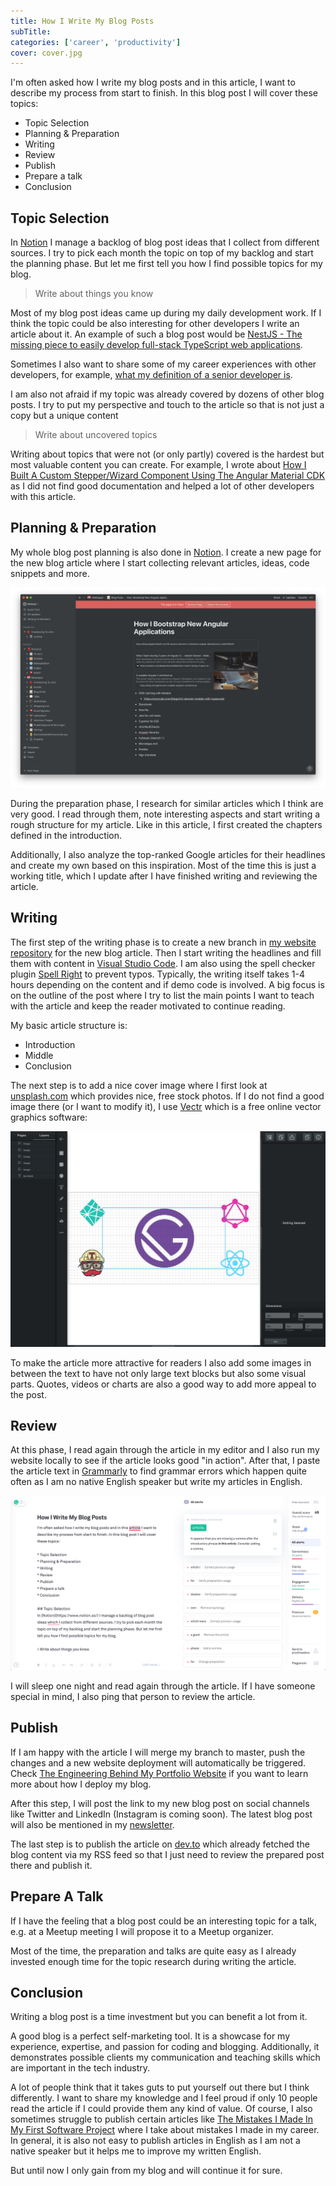 ```yaml
---
title: How I Write My Blog Posts
subTitle: 
categories: ['career', 'productivity'] 
cover: cover.jpg
---
```


I'm often asked how I write my blog posts and in this article, I want to describe my process from start to finish. In this blog post I will cover these topics:

* Topic Selection
* Planning & Preparation
* Writing
* Review
* Publish
* Prepare a talk
* Conclusion

## Topic Selection
In [Notion](https://www.notion.so/) I manage a backlog of blog post ideas that I collect from different sources. I try to pick each month the topic on top of my backlog and start the planning phase. But let me first tell you how I find possible topics for my blog.

> Write about things you know

Most of my blog post ideas came up during my daily development work. If I think the topic could be also interesting for other developers I write an article about it. An example of such a blog post would be [NestJS - The missing piece to easily develop full-stack TypeScript web applications](https://www.mokkapps.de/blog/nest-js-the-missing-piece-to-easily-develop-full-stack-typescript-web-applications/).

Sometimes I also want to share some of my career experiences with other developers, for example, [what my definition of a senior developer is](http://www.mokkapps.de/blog/my-definition-of-a-senior-software-developer/).

I am also not afraid if my topic was already covered by dozens of other blog posts. I try to put my perspective and touch to the article so that is not just a copy but a unique content

> Write about uncovered topics

Writing about topics that were not (or only partly) covered is the hardest but most valuable content you can create. For example, I wrote about [How I Built A Custom Stepper/Wizard Component Using The Angular Material CDK](https://www.mokkkapps.de/blog/how-i-built-a-custom-stepper-wizard-using-angular-material-cdk/) as I did not find good documentation and helped a lot of other developers with this article.

## Planning & Preparation
My whole blog post planning is also done in [Notion](https://www.notion.so/). I create a new page for the new blog article where I start collecting relevant articles, ideas, code snippets and more.

![Notion Screenshot](./notion.png)

During the preparation phase, I research for similar articles which I think are very good. I read through them, note interesting aspects and start writing a rough structure for my article. Like in this article, I first created the chapters defined in the introduction.

Additionally, I also analyze the top-ranked Google articles for their headlines and create my own based on this inspiration. Most of the time this is just a working title, which I update after I have finished writing and reviewing the article.

## Writing

The first step of the writing phase is to create a new branch in [my website repository](https://github.com/mokkapps/website) for the new blog article. Then I start writing the headlines and fill them with content in [Visual Studio Code](https://code.visualstudio.com/). I am also using the spell checker plugin [Spell Right](https://marketplace.visualstudio.com/items?itemName=ban.spellright) to prevent typos. Typically, the writing itself takes 1-4 hours depending on the content and if demo code is involved. A big focus is on the outline of the post where I try to list the main points I want to teach with the article and keep the reader motivated to continue reading.

My basic article structure is:
   - Introduction
   - Middle
   - Conclusion

The next step is to add a nice cover image where I first look at [unsplash.com](https://unsplash.com/) which provides nice, free stock photos. If I do not find a good image there (or I want to modify it), I use [Vectr](https://vectr.com/) which is a free online vector graphics software:

![Vectr Screenshot](./vectr.png)

To make the article more attractive for readers I also add some images in between the text to have not only large text blocks but also some visual parts. Quotes, videos or charts are also a good way to add more appeal to the post.

## Review

At this phase, I read again through the article in my editor and I also run my website locally to see if the article looks good "in action". After that, I paste the article text in [Grammarly](https://app.grammarly.com/) to find grammar errors which happen quite often as I am no native English speaker but write my articles in English.

![Grammarly Screenshot](./grammarly.png)

I will sleep one night and read again through the article. If I have someone special in mind, I also ping that person to review the article.

## Publish

If I am happy with the article I will merge my branch to master, push the changes and a new website deployment will automatically be triggered. Check [The Engineering Behind My Portfolio Website](http://www.mokkapps.de/blog/the-engineering-behind-my-portfolio-website/) if you want to learn more about how I deploy my blog. 

After this step, I will post the link to my new blog post on social channels like Twitter and LinkedIn (Instagram is coming soon). The latest blog post will also be mentioned in my [newsletter](http://www.mokkapps.de/newsletter).

The last step is to publish the article on [dev.to](https://dev.to/) which already fetched the blog content via my RSS feed so that I just need to review the prepared post there and publish it.

## Prepare A Talk

If I have the feeling that a blog post could be an interesting topic for a talk, e.g. at a Meetup meeting I will propose it to a Meetup organizer.

Most of the time, the preparation and talks are quite easy as I already invested enough time for the topic research during writing the article.

## Conclusion

Writing a blog post is a time investment but you can benefit a lot from it. 

A good blog is a perfect self-marketing tool. It is a showcase for my experience, expertise, and passion for coding and blogging. Additionally, it demonstrates possible clients my communication and teaching skills which are important in the tech industry. 

A lot of people think that it takes guts to put yourself out there but I think differently. I want to share my knowledge and I feel proud if only 10 people read the article if I could provide them any kind of value. Of course, I also sometimes struggle to publish certain articles like [The Mistakes I Made In My First Software Project](https://www.mokkapps.de/blog/the-mistakes-i-made-in-my-first-software-project/) where I take about mistakes I made in my career. 
In general, it is also not easy to publish articles in English as I am not a native speaker but it helps me to improve my written English. 

But until now I only gain from my blog and will continue it for sure.
